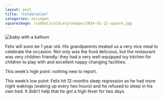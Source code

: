 ```yaml
---
layout: post
title: "Celebration"
categories: essingen
squareimage: /sabbaticaldiary/images/2024-01-12-square.jpg
---
```

<img src="/sabbaticaldiary/images/2024-01-12.jpg" alt="baby with a balloon" class="center">

Felix will soon be 1 year old. His grandparents treated us a very nice meal to celebrate the occasion. Not only was the food delicious, but the restaurant was very children friendly: they had a very well-equipped toy kitchen for children to play with and excellent nappy changing facilities. 
 
This week’s high point: nothing new to report. 

This week’s low point: Felix hit 12-months sleep regression as he had more night wakings (waking up every two hours) and he refused to sleep in his own bed. It didn’t help that he got a high fever for two days.
